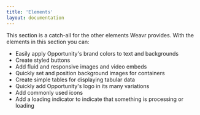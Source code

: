 ```yaml
---
title: 'Elements'
layout: documentation
---
```


This section is a catch-all for the other elements Weavr provides. With the elements in this section you can:

- Easily apply Opportunity's brand colors to text and backgrounds
- Create styled buttons
- Add fluid and responsive images and video embeds
- Quickly set and position background images for containers
- Create simple tables for displaying tabular data
- Quickly add Opportunity's logo in its many variations
- Add commonly used icons
- Add a loading indicator to indicate that something is processing or loading
